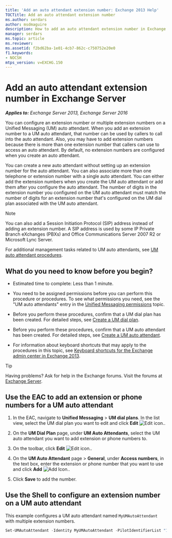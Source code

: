 ```yaml
---
title: 'Add an auto attendant extension number: Exchange 2013 Help'
TOCTitle: Add an auto attendant extension number
ms.author: serdars
author: msdmaguire
description: How to add an auto attendant extension number in Exchange Server
manager: serdars
ms.topic: article 
ms.reviewer:
ms.assetid: f2bd62ba-1e01-4cb7-862c-c750752e20e0
f1.keywords:
- NOCSH
mtps_version: v=EXCHG.150
---
```


# Add an auto attendant extension number in Exchange Server

_**Applies to:** Exchange Server 2013, Exchange Server 2016_

You can configure an extension number or multiple extension numbers on a Unified Messaging (UM) auto attendant. When you add an extension number to a UM auto attendant, that number can be used by callers to call into the auto attendant. Also, you may have to add extension numbers because there is more than one extension number that callers can use to access an auto attendant. By default, no extension numbers are configured when you create an auto attendant.

You can create a new auto attendant without setting up an extension number for the auto attendant. You can also associate more than one telephone or extension number with a single auto attendant. You can either add the extension numbers when you create the UM auto attendant or add them after you configure the auto attendant. The number of digits in the extension number you configured on the UM auto attendant must match the number of digits for an extension number that's configured on the UM dial plan associated with the UM auto attendant.

> [!NOTE]
> You can also add a Session Initiation Protocol (SIP) address instead of adding an extension number. A SIP address is used by some IP Private Branch eXchanges (PBXs) and Office Communications Server 2007 R2 or Microsoft Lync Server.

For additional management tasks related to UM auto attendants, see [UM auto attendant procedures](um-auto-attendant-procedures-exchange-2013-help.md).

## What do you need to know before you begin?

- Estimated time to complete: Less than 1 minute.

- You need to be assigned permissions before you can perform this procedure or procedures. To see what permissions you need, see the "UM auto attendants" entry in the [Unified Messaging permissions](unified-messaging-permissions-exchange-2013-help.md) topic.

- Before you perform these procedures, confirm that a UM dial plan has been created. For detailed steps, see [Create a UM dial plan](create-um-dial-plan-exchange-2013-help.md).

- Before you perform these procedures, confirm that a UM auto attendant has been created. For detailed steps, see [Create a UM auto attendant](create-a-um-auto-attendant-exchange-2013-help.md).

- For information about keyboard shortcuts that may apply to the procedures in this topic, see [Keyboard shortcuts for the Exchange admin center in Exchange 2013](keyboard-shortcuts-in-the-exchange-admin-center-2013-help.md).

> [!TIP]
> Having problems? Ask for help in the Exchange forums. Visit the forums at [Exchange Server](https://social.technet.microsoft.com/forums/office/home?category=exchangeserver).

## Use the EAC to add an extension or phone numbers for a UM auto attendant

1. In the EAC, navigate to **Unified Messaging** \> **UM dial plans**. In the list view, select the UM dial plan you want to edit and click **Edit** ![Edit icon.](images/ITPro_EAC_EditIcon.gif).

2. On the **UM Dial Plan** page, under **UM Auto Attendants**, select the UM auto attendant you want to add extension or phone numbers to.

3. On the toolbar, click **Edit** ![Edit icon.](images/ITPro_EAC_EditIcon.gif).

4. On the **UM Auto Attendant** page \> **General**, under **Access numbers**, in the text box, enter the extension or phone number that you want to use and click **Add** ![Add Icon.](images/ITPro_EAC_AddIcon.gif).

5. Click **Save** to add the number.

## Use the Shell to configure an extension number on a UM auto attendant

This example configures a UM auto attendant named `MyUMAutoAttendant` with multiple extension numbers.

```powershell
Set-UMAutoAttendant -Identity MyUMAutoAttendant -PilotIdentifierList "12345","72000","75000"
```
